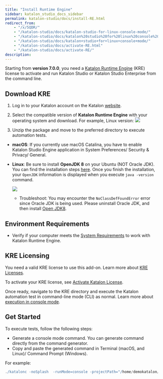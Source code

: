 ```yaml
---
title: "Install Runtime Engine"
sidebar: katalon_studio_docs_sidebar
permalink: katalon-studio/docs/install-RE.html
redirect_from:
    - "/x/5QDR/"
    - "/katalon-studio/docs/katalon-studio-for-linux-console-mode/"
    - "/katalon-studio/docs/katalon%20studio%20for%20linux%20console%20mode/"
    - "/katalon-studio/docs/katalon+studio+for+linux+console+mode/"
    - "/katalon-studio/docs/activate-RE.html"
    - "/katalon-studio/docs/activate-RE/"
description:
---
```

Starting from **version 7.0.0**, you need a [Katalon Runtime Engine](https://docs.katalon.com/katalon-studio/docs/intro-RE.html) (KRE) license to activate and run Katalon Studio or Katalon Studio Enterprise from the command line.

## Download KRE

1. Log in to your Katalon account on the Katalon [website](https://katalon.com/download).
2. Select the compatible version of **Katalon Runtime Engine** with your operating system and download. For example, Linux version:
    ![](https://github.com/katalon-studio/docs-images/raw/master/katalon-studio/docs/katalon-studio-for-linux-console-mode/download.png)

3. Unzip the package and move to the preferred directory to execute automation tests.

* **macOS**: If you currently use macOS Catalina, you have to enable Katalon Studio Engine application in System Preferences/ Security & Privacy/ General.

* **Linux**: Be sure to install **OpenJDK 8** on your Ubuntu (NOT Oracle JDK). You can find the installation steps [here](http://openjdk.java.net/install/). Once you finish the installation, your `OpenJDK` information is displayed when you execute `java -version` command.

    ![](https://github.com/katalon-studio/docs-images/raw/master/katalon-studio/docs/katalon-studio-for-linux-console-mode/Screen-Shot-2018-02-07-at-11.50.50.png)
    
  * Troubleshoot: You may encounter the `NoClassDefFoundError` error since Oracle JDK is being used. Please uninstall Oracle JDK, and then install [Open JDK8](http://openjdk.java.net/install/).

## Environment Requirements

* Verify if your computer meets the [System Requirements](http://docs.katalon.com/display/KD/System+Requirements) to work with Katalon Runtime Engine.
    
## KRE Licensing

You need a valid KRE license to use this add-on. Learn more about [KRE Licenses](https://docs.katalon.com/katalon-studio/docs/license.html#katalon-runtime-engine).

To activate your KRE license, see [Activate Katalon License](https://docs.katalon.com/katalon-studio/docs/activate-license.html).

Once ready, navigate to the KRE directory and execute the Katalon automation test in command-line mode (CLI) as normal. Learn more about [execution in console mode](https://docs.katalon.com/katalon-studio/docs/console-mode-execution.html#execute-katalon-in-cmd).

## Get Started

To execute tests, follow the following steps:  

* Generate a console mode command. You can generate command directly from the command generator.
* Copy and paste the generated command in Terminal (macOS, and Linux)/ Command Prompt (Windows).

For example:

```groovy
./katalonc -noSplash  -runMode=console -projectPath="/home/demokatalon/Katalon Studio/WebTesting/WebTesting.prj" -retry=0 -testSuitePath="Test Suites/TS_RegressionTest" -browserType="Chrome (headless)"
```
